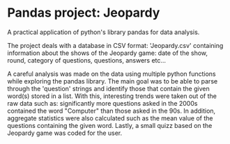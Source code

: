 # Pandas project: Jeopardy

A practical application of python's library pandas for data analysis.

The project deals with a database in CSV format: 'Jeopardy.csv' containing information about the shows of the Jeopardy game: date of the show, round, category of questions, questions, answers etc...

A careful analysis was made on the data using multiple python functions while exploring the pandas library. The main goal was to be able to parse through the 'question' strings and identify those that contain the given word(s) stored in a list. With this, interesting trends were taken out of the raw data such as: significantly more questions asked in the 2000s contained the word "Computer" than those asked in the 90s. In addition, aggregate statistics were also calculated such as the mean value of the questions containing the given word. Lastly, a small quizz based on the Jeopardy game was coded for the user.
